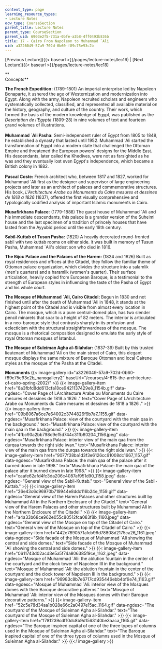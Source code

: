 ```yaml
---
content_type: page
learning_resource_types:
- Lecture Notes
ocw_type: CourseSection
parent_title: Lecture Notes
parent_type: CourseSection
parent_uid: 6903e2f5-731a-0bfe-a3b8-4ff0493b836b
title: 17 - Cairo From Napoleon to Muhammad `Ali
uid: a3226049-57a9-702d-0b60-f89c75e93c2b
---
```


[Previous Lecture]({{< baseurl >}}/pages/lecture-notes/lec16) | [Next Lecture]({{< baseurl >}}/pages/lecture-notes/lec18)

**  
Concepts**

**The French Expedition:** (1789-1801) An imperial enterprise led by Napoleon Bonaparte, it ushered the age of Westernization and modernization into Egypt. Along with the army, Napoleon recruited scholars and engineers who systematically collected, classified, and represented all available material on the history, geography, and culture of the country. Their work, which formed the basis of the modern knowledge of Egypt, was published as the _Description de l'Egypte_ (1809-28) in nine volumes of text and fourteen grand volumes of illustrations.  
   
**Muhammad &grave;Ali Pasha:** Semi-independent ruler of Egypt from 1805 to 1848, he established a dynasty that lasted until 1952. Muhammad 'Ali started the transformation of Egypt into a modern state that challenged the Ottoman Empire and threatened the European powers' designs for the Middle East. His descendants, later called the Khedives, were not as farsighted as he was and they eventually lost even Egypt's independence, which became a British colony in 1882.  
   
**Pascal Coste:** French architect who, between 1817 and 1827, worked for Muhammad &grave;Ali first as the designer and supervisor of large engineering projects and later as an architect of palaces and commemorative structures. His book, _L'Architecture Arabe ou Monuments du Caire mesures et dessines de 1818 a 1826_ (1837), offered the first visually comprehensive and typologically codified analysis of important Islamic monuments in Cairo.

**Musafirkhana Palace:** (1779-1888) The guest house of Muhammad &grave;Ali and his immediate descendants, this palace is a grander version of the Suheimi house and the last specimen of a tradition of princely houses that have lasted from the Ayyubid period until the early 19th century.

**Sabil-Kuttab of Tusun Pasha:** (1820) A heavily decorated round-fronted sabil with two kuttab rooms on either side. It was built in memory of Tusun Pasha, Muhammad &grave;Ali's oldest son who died in 1816.

**The Bijou Palace and the Palaces of the Harem:** (1824 and 1826) Built as royal residences and offices at the Citadel, they follow the familiar theme of Ottoman palace organization, which divides the structure into a salamlik (men's quarters) and a haramlik (women's quarter). Their surface articulation, heavily copied from European Baroque, is a testimonial to the strength of European styles in influencing the taste of the Pasha of Egypt and his whole court.

**The Mosque of Muhammad &grave;Ali, Cairo Citadel:** Begun in 1830 and not finished until after the death of Muhammad 'Ali in 1848, it stands at the highest point of the Citadel and is visible from almost every location in Cairo. The mosque, which is a pure central-domed plan, has two slender pencil minarets that soar to a height of 82 meters. The interior is articulated in a neo-baroque style that contrasts sharply in its profusion and eclecticism with the structural straightforwardness of the mosque. The mosque is a rhetorical composition designed to emulate the early style of royal Ottoman mosques of Istanbul.

**The Mosque of Suleiman Agha al-Silahdar:** (1837-39) Built by this trusted lieutenant of Muhammad 'Ali on the main street of Cairo, this elegant mosque displays the same mixture of Baroque Ottoman and local Cairene styles as the mosque of the Pasha at the Citadel.

**Monuments**
{{< image-gallery id="a3226049-57a9-702d-0b60-f89c75e93c2b_nanogallery2" baseUrl="/courses/4-615-the-architecture-of-cairo-spring-2002/" >}}
{{< image-gallery-item href="8a3fbfd8dd613cfa18ce9421137429e8_1154b.gif" data-ngdesc="Cover Page of LArchitecture Arabe ou Monuments du Caire mesures et dessines de 1818 a 1826 ." text="Cover Page of LArchitecture Arabe ou Monuments du Caire mesures et dessines de 1818 a 1826 ." >}}
{{< image-gallery-item href="09b8067a6ce7e64002c3744826f9b7a7_1155.gif" data-ngdesc="Musafirkhana Palace: view of the courtyard with the main qaa in the background." text="Musafirkhana Palace: view of the courtyard with the main qaa in the background." >}}
{{< image-gallery-item href="4fbc90a2bb798c9ef5d744c31fb80204_1156.jpeg" data-ngdesc="Musafirkhana Palace: interior view of the main qaa from the durqaa towards the right side iwan." text="Musafirkhana Palace: interior view of the main qaa from the durqaa towards the right side iwan." >}}
{{< image-gallery-item href="9077f38ba1d3f3e6126cc61008dc1667_1157.gif" data-ngdesc="Musafirkhana Palace: the main qaa of the palace after it burned down in late 1998." text="Musafirkhana Palace: the main qaa of the palace after it burned down in late 1998." >}}
{{< image-gallery-item href="caafe62afd4fc3da206c4087af951d90_1158.jpeg" data-ngdesc="General view of the Sabil-Kuttab." text="General view of the Sabil-Kuttab." >}}
{{< image-gallery-item href="26e43c6c96970b719944e8ddc116b24e_1159.gif" data-ngdesc="General view of the Harem Palaces and other structures built by Muhammad Ali in the Northern Enclosure of the Citadel." text="General view of the Harem Palaces and other structures built by Muhammad Ali in the Northern Enclosure of the Citadel." >}}
{{< image-gallery-item href="a4a33b68ce962e055c80512fca083f8b_1160.jpeg" data-ngdesc="General view of the Mosque on top of the Citadel of Cairo." text="General view of the Mosque on top of the Citadel of Cairo." >}}
{{< image-gallery-item href="442e7890571afcb96d78808d2175ca26_1161.jpeg" data-ngdesc="Side facade of the Mosque of Muhammad &grave;Ali showing the central and side domes." text="Side facade of the Mosque of Muhammad &grave;Ali showing the central and side domes." >}}
{{< image-gallery-item href="0611743d02acd3e5a5f74a806385f9ce_1162.jpeg" data-ngdesc="Mosque of Muhammad &grave;Ali: the ablution fountain in the center of the courtyard and the clock tower of Napoleon III in the background." text="Mosque of Muhammad &grave;Ali: the ablution fountain in the center of the courtyard and the clock tower of Napoleon III in the background." >}}
{{< image-gallery-item href="96983c8b7e6717cd935446ebb4bf9e74_1163.gif" data-ngdesc="Mosque of Muhammad &grave;Ali: interior view of the Mosques domes with their Baroque decorative patterns." text="Mosque of Muhammad &grave;Ali: interior view of the Mosques domes with their Baroque decorative patterns." >}}
{{< image-gallery-item href="52c5e78d34aa1b028e66c2a0497e15ac_1164.gif" data-ngdesc="The courtyard of the Mosque of Suleiman Agha al-Silahdar." text="The courtyard of the Mosque of Suleiman Agha al-Silahdar." >}}
{{< image-gallery-item href="f781239cdf10dc8b9d1563140be3aaca_1165.gif" data-ngdesc="The Baroque inspired capital of one of the three types of columns used in the Mosque of Suleiman Agha al-Silahdar." text="The Baroque inspired capital of one of the three types of columns used in the Mosque of Suleiman Agha al-Silahdar." >}}
{{</ image-gallery >}}